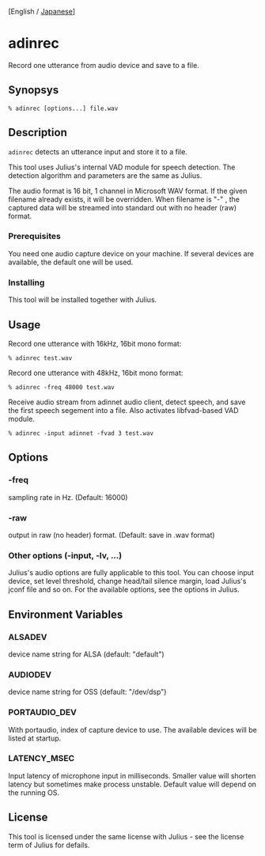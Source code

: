 <!-- markdownlint-disable MD041 -->

[English / [Japanese](README.ja.md)]

# adinrec

Record one utterance from audio device and save to a file.

## Synopsys

```shell
% adinrec [options...] file.wav
```

## Description

`adinrec` detects an utterance input and store it to a file.

This tool uses Julius's internal VAD module for speech detection. The detection algorithm and parameters are the same as Julius.  

The audio format is 16 bit, 1 channel in Microsoft WAV format. If the given filename already exists, it will be overridden.  When filename is "-" , the captured data will be streamed into standard
out with no header (raw) format.

### Prerequisites

You need one audio capture device on your machine.  If several devices are available, the default one will be used.

### Installing

This tool will be installed together with Julius.

## Usage

Record one utterance with 16kHz, 16bit mono format:

```shell
% adinrec test.wav
```

Record one utterance with 48kHz, 16bit mono format:

```shell
% adinrec -freq 48000 test.wav
```

Receive audio stream from adinnet audio client, detect speech, and save the first speech segement into a file.  Also activates libfvad-based VAD module.

```shell
% adinrec -input adinnet -fvad 3 test.wav
```

## Options

### -freq

sampling rate in Hz. (Default: 16000)

### -raw

output in raw (no header) format.  (Default: save in .wav format)

### Other options (-input, -lv, ...)

Julius's audio options are fully applicable to this tool.  You can choose input device, set level threshold, change head/tail silence margin, load Julius's jconf file and so on.  For the available options, see the options in Julius.

## Environment Variables

### ALSADEV

device name string for ALSA (default: "default")

### AUDIODEV

device name string for OSS (default: "/dev/dsp")

### PORTAUDIO_DEV

With portaudio, index of capture device to use. The available devices will be listed at startup.

### LATENCY_MSEC

Input latency of microphone input in milliseconds. Smaller value will shorten latency but sometimes make process unstable. Default value will depend on the running OS.

## License

This tool is licensed under the same license with Julius - see the license term of Julius for defails.